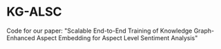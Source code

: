 # KG-ALSC
Code for our paper: "Scalable End-to-End Training of Knowledge Graph-Enhanced Aspect Embedding for Aspect Level Sentiment Analysis"
